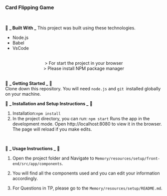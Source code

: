 ### Card Flipping Game

<br/>

🔹 **_ Built With _**
This project was built using these technologies.

- Node.js
- Babel
- VsCode

<br/>

<center>
  > For start the project in your browser  <br/>
  > Please install NPM package manager <br/>
</center>

<br/>

🔹 **_ Getting Started _** 🔹 <br/>
Clone down this repository. You will need `node.js` and `git `installed globally on your machine.
<br/>

🔹 **_ Installation and Setup Instructions _** 🔹 <br/>

1. Installation:`npm install`
2. In the project directory, you can run: `npm start`
   Runs the app in the development mode.
   Open http://localhost:8080 to view it in the browser. The page will reload if you make edits.

<br/>

🔹 **_ Usage Instructions _** 🔹 <br/>

1. Open the project folder and Navigate to `Memory/resources/setup/front-end/src/app/components`.
2. You will find all the components used and you can edit your information accordingly.

3. For Questions in TP, please go to the `Memory/resources/setup/README.md`.
